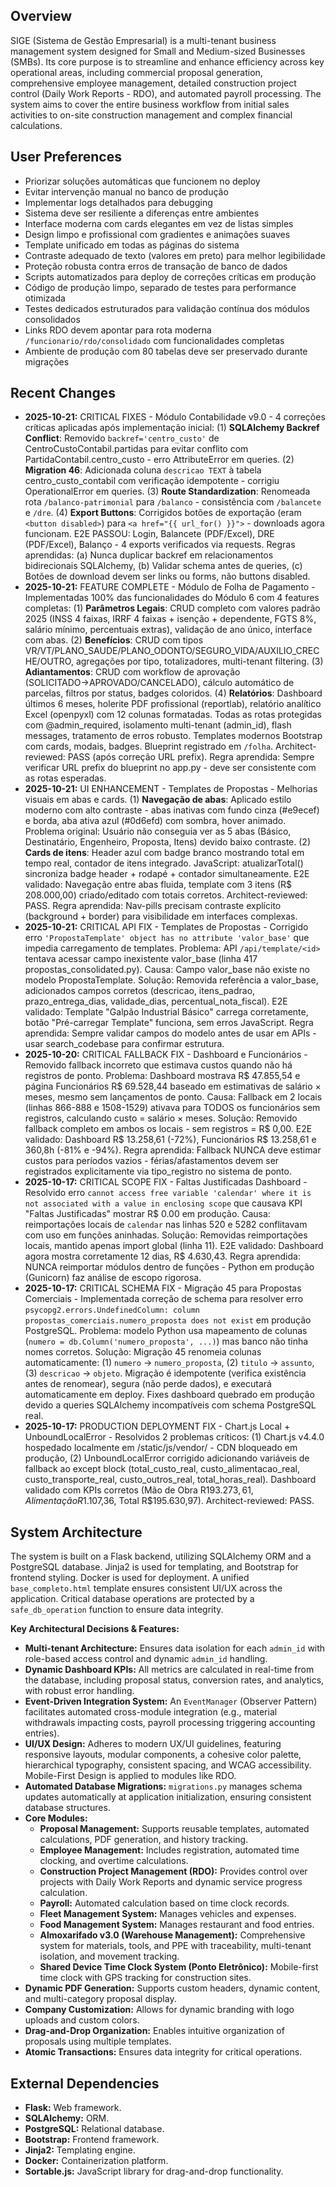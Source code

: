 ## Overview
SIGE (Sistema de Gestão Empresarial) is a multi-tenant business management system designed for Small and Medium-sized Businesses (SMBs). Its core purpose is to streamline and enhance efficiency across key operational areas, including commercial proposal generation, comprehensive employee management, detailed construction project control (Daily Work Reports - RDO), and automated payroll processing. The system aims to cover the entire business workflow from initial sales activities to on-site construction management and complex financial calculations.

## User Preferences
- Priorizar soluções automáticas que funcionem no deploy
- Evitar intervenção manual no banco de produção
- Implementar logs detalhados para debugging
- Sistema deve ser resiliente a diferenças entre ambientes
- Interface moderna com cards elegantes em vez de listas simples
- Design limpo e profissional com gradientes e animações suaves
- Template unificado em todas as páginas do sistema
- Contraste adequado de texto (valores em preto) para melhor legibilidade
- Proteção robusta contra erros de transação de banco de dados
- Scripts automatizados para deploy de correções críticas em produção
- Código de produção limpo, separado de testes para performance otimizada
- Testes dedicados estruturados para validação contínua dos módulos consolidados
- Links RDO devem apontar para rota moderna `/funcionario/rdo/consolidado` com funcionalidades completas
- Ambiente de produção com 80 tabelas deve ser preservado durante migrações

## Recent Changes
- **2025-10-21:** CRITICAL FIXES - Módulo Contabilidade v9.0 - 4 correções críticas aplicadas após implementação inicial: (1) **SQLAlchemy Backref Conflict**: Removido `backref='centro_custo'` de CentroCustoContabil.partidas para evitar conflito com PartidaContabil.centro_custo - erro AttributeError em queries. (2) **Migration 46**: Adicionada coluna `descricao TEXT` à tabela centro_custo_contabil com verificação idempotente - corrigiu OperationalError em queries. (3) **Route Standardization**: Renomeada rota `/balanco-patrimonial` para `/balanco` - consistência com `/balancete` e `/dre`. (4) **Export Buttons**: Corrigidos botões de exportação (eram `<button disabled>`) para `<a href="{{ url_for() }}">` - downloads agora funcionam. E2E PASSOU: Login, Balancete (PDF/Excel), DRE (PDF/Excel), Balanço - 4 exports verificados via requests. Regras aprendidas: (a) Nunca duplicar backref em relacionamentos bidirecionais SQLAlchemy, (b) Validar schema antes de queries, (c) Botões de download devem ser links ou forms, não buttons disabled.
- **2025-10-21:** FEATURE COMPLETE - Módulo de Folha de Pagamento - Implementadas 100% das funcionalidades do Módulo 6 com 4 features completas: (1) **Parâmetros Legais**: CRUD completo com valores padrão 2025 (INSS 4 faixas, IRRF 4 faixas + isenção + dependente, FGTS 8%, salário mínimo, percentuais extras), validação de ano único, interface com abas. (2) **Benefícios**: CRUD com tipos VR/VT/PLANO_SAUDE/PLANO_ODONTO/SEGURO_VIDA/AUXILIO_CRECHE/OUTRO, agregações por tipo, totalizadores, multi-tenant filtering. (3) **Adiantamentos**: CRUD com workflow de aprovação (SOLICITADO→APROVADO/CANCELADO), cálculo automático de parcelas, filtros por status, badges coloridos. (4) **Relatórios**: Dashboard últimos 6 meses, holerite PDF profissional (reportlab), relatório analítico Excel (openpyxl) com 12 colunas formatadas. Todas as rotas protegidas com @admin_required, isolamento multi-tenant (admin_id), flash messages, tratamento de erros robusto. Templates modernos Bootstrap com cards, modais, badges. Blueprint registrado em `/folha`. Architect-reviewed: PASS (após correção URL prefix). Regra aprendida: Sempre verificar URL prefix do blueprint no app.py - deve ser consistente com as rotas esperadas.
- **2025-10-21:** UI ENHANCEMENT - Templates de Propostas - Melhorias visuais em abas e cards. (1) **Navegação de abas**: Aplicado estilo moderno com alto contraste - abas inativas com fundo cinza (#e9ecef) e borda, aba ativa azul (#0d6efd) com sombra, hover animado. Problema original: Usuário não conseguia ver as 5 abas (Básico, Destinatário, Engenheiro, Proposta, Itens) devido baixo contraste. (2) **Cards de itens**: Header azul com badge branco mostrando total em tempo real, contador de itens integrado. JavaScript: atualizarTotal() sincroniza badge header + rodapé + contador simultaneamente. E2E validado: Navegação entre abas fluida, template com 3 itens (R$ 208.000,00) criado/editado com totais corretos. Architect-reviewed: PASS. Regra aprendida: Nav-pills precisam contraste explícito (background + border) para visibilidade em interfaces complexas.
- **2025-10-21:** CRITICAL API FIX - Templates de Propostas - Corrigido erro `'PropostaTemplate' object has no attribute 'valor_base'` que impedia carregamento de templates. Problema: API `/api/template/<id>` tentava acessar campo inexistente valor_base (linha 417 propostas_consolidated.py). Causa: Campo valor_base não existe no modelo PropostaTemplate. Solução: Removida referência a valor_base, adicionados campos corretos (descricao, itens_padrao, prazo_entrega_dias, validade_dias, percentual_nota_fiscal). E2E validado: Template "Galpão Industrial Básico" carrega corretamente, botão "Pré-carregar Template" funciona, sem erros JavaScript. Regra aprendida: Sempre validar campos do modelo antes de usar em APIs - usar search_codebase para confirmar estrutura.
- **2025-10-20:** CRITICAL FALLBACK FIX - Dashboard e Funcionários - Removido fallback incorreto que estimava custos quando não há registros de ponto. Problema: Dashboard mostrava R$ 47.855,54 e página Funcionários R$ 69.528,44 baseado em estimativas de salário × meses, mesmo sem lançamentos de ponto. Causa: Fallback em 2 locais (linhas 866-888 e 1508-1529) ativava para TODOS os funcionários sem registros, calculando custo = salário × meses. Solução: Removido fallback completo em ambos os locais - sem registros = R$ 0,00. E2E validado: Dashboard R$ 13.258,61 (-72%), Funcionários R$ 13.258,61 e 360,8h (-81% e -94%). Regra aprendida: Fallback NUNCA deve estimar custos para períodos vazios - férias/afastamentos devem ser registrados explicitamente via tipo_registro no sistema de ponto.
- **2025-10-17:** CRITICAL SCOPE FIX - Faltas Justificadas Dashboard - Resolvido erro `cannot access free variable 'calendar' where it is not associated with a value in enclosing scope` que causava KPI "Faltas Justificadas" mostrar R$ 0.00 em produção. Causa: reimportações locais de `calendar` nas linhas 520 e 5282 conflitavam com uso em funções aninhadas. Solução: Removidas reimportações locais, mantido apenas import global (linha 11). E2E validado: Dashboard agora mostra corretamente 12 dias, R$ 4.630,43. Regra aprendida: NUNCA reimportar módulos dentro de funções - Python em produção (Gunicorn) faz análise de escopo rigorosa.
- **2025-10-17:** CRITICAL SCHEMA FIX - Migração 45 para Propostas Comerciais - Implementada correção de schema para resolver erro `psycopg2.errors.UndefinedColumn: column propostas_comerciais.numero_proposta does not exist` em produção PostgreSQL. Problema: modelo Python usa mapeamento de colunas (`numero = db.Column('numero_proposta', ...)`) mas banco não tinha nomes corretos. Solução: Migração 45 renomeia colunas automaticamente: (1) `numero` → `numero_proposta`, (2) `titulo` → `assunto`, (3) `descricao` → `objeto`. Migração é idempotente (verifica existência antes de renomear), segura (não perde dados), e executará automaticamente em deploy. Fixes dashboard quebrado em produção devido a queries SQLAlchemy incompatíveis com schema PostgreSQL real.
- **2025-10-17:** PRODUCTION DEPLOYMENT FIX - Chart.js Local + UnboundLocalError - Resolvidos 2 problemas críticos: (1) Chart.js v4.4.0 hospedado localmente em /static/js/vendor/ - CDN bloqueado em produção, (2) UnboundLocalError corrigido adicionando variáveis de fallback ao except block (total_custo_real, custo_alimentacao_real, custo_transporte_real, custo_outros_real, total_horas_real). Dashboard validado com KPIs corretos (Mão de Obra R$193.273,61, Alimentação R$1.107,36, Total R$195.630,97). Architect-reviewed: PASS.

## System Architecture
The system is built on a Flask backend, utilizing SQLAlchemy ORM and a PostgreSQL database. Jinja2 is used for templating, and Bootstrap for frontend styling. Docker is used for deployment. A unified `base_completo.html` template ensures consistent UI/UX across the application. Critical database operations are protected by a `safe_db_operation` function to ensure data integrity.

**Key Architectural Decisions & Features:**
-   **Multi-tenant Architecture:** Ensures data isolation for each `admin_id` with role-based access control and dynamic `admin_id` handling.
-   **Dynamic Dashboard KPIs:** All metrics are calculated in real-time from the database, including proposal status, conversion rates, and analytics, with robust error handling.
-   **Event-Driven Integration System:** An `EventManager` (Observer Pattern) facilitates automated cross-module integration (e.g., material withdrawals impacting costs, payroll processing triggering accounting entries).
-   **UI/UX Design:** Adheres to modern UX/UI guidelines, featuring responsive layouts, modular components, a cohesive color palette, hierarchical typography, consistent spacing, and WCAG accessibility. Mobile-First Design is applied to modules like RDO.
-   **Automated Database Migrations:** `migrations.py` manages schema updates automatically at application initialization, ensuring consistent database structures.
-   **Core Modules:**
    -   **Proposal Management:** Supports reusable templates, automated calculations, PDF generation, and history tracking.
    -   **Employee Management:** Includes registration, automated time clocking, and overtime calculations.
    -   **Construction Project Management (RDO):** Provides control over projects with Daily Work Reports and dynamic service progress calculation.
    -   **Payroll:** Automated calculation based on time clock records.
    -   **Fleet Management System:** Manages vehicles and expenses.
    -   **Food Management System:** Manages restaurant and food entries.
    -   **Almoxarifado v3.0 (Warehouse Management):** Comprehensive system for materials, tools, and PPE with traceability, multi-tenant isolation, and movement tracking.
    -   **Shared Device Time Clock System (Ponto Eletrônico):** Mobile-first time clock with GPS tracking for construction sites.
-   **Dynamic PDF Generation:** Supports custom headers, dynamic content, and multi-category proposal display.
-   **Company Customization:** Allows for dynamic branding with logo uploads and custom colors.
-   **Drag-and-Drop Organization:** Enables intuitive organization of proposals using multiple templates.
-   **Atomic Transactions:** Ensures data integrity for critical operations.

## External Dependencies
-   **Flask:** Web framework.
-   **SQLAlchemy:** ORM.
-   **PostgreSQL:** Relational database.
-   **Bootstrap:** Frontend framework.
-   **Jinja2:** Templating engine.
-   **Docker:** Containerization platform.
-   **Sortable.js:** JavaScript library for drag-and-drop functionality.